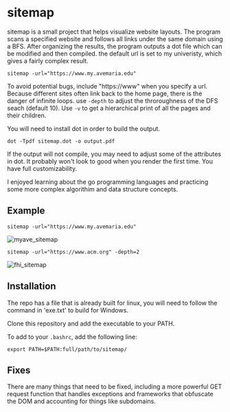 # sitemap
sitemap is a small project that helps visualize website layouts.
The program scans a specified website and follows all links under the same domain using a BFS. 
After organizing the results, the program outputs a dot file which can be modified and then compiled.
the default url is set to my univeristy, which gives a fairly complex result.

```
sitemap -url="https://www.my.avemaria.edu"
```

To avoid potential bugs, include "https://www" when you specify a url.
Because different sites often link back to the home page, there is the danger of infinite loops. use `-depth` to adjust the throroughness of the DFS seach (default 10).
Use `-v` to get a hierarchical print of all the pages and their children.


You will need to install dot in order to build the output.

```
dot -Tpdf sitemap.dot -o output.pdf
```

If the output will not compile, you may need to adjust some of the attributes in dot. It probably won't look to good when you render the first time.
You have full customizability.

I enjoyed learning about the go programming languages and practicing some more complex algorithim and data structure concepts.

## Example

```sitemap -url="https://www.my.avemaria.edu"```

![myave_sitemap](example/myave.svg)

```sitemap -url="https://www.acm.org" -depth=2```

![fhi_sitemap](example/acm.png)

## Installation

The repo has a file that is already built for linux, you will need to follow the command in 'exe.txt' to build for Windows.

Clone this repository and add the executable to your PATH.

To add to your `.bashrc`, add the following line:
```
export PATH=$PATH:full/path/to/sitemap/
```

## Fixes

There are many things that need to be fixed, including a more powerful GET request function that handles exceptions and frameworks that obfuscate the DOM and accounting for things like subdomains.

